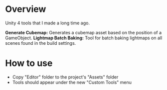 # Overview
Unity 4 tools that I made a long time ago.

**Generate Cubemap:** Generates a cubemap asset based on the position of a GameObject.
**Lightmap Batch Baking:** Tool for batch baking lightmaps on all scenes found in the build settings.

# How to use
* Copy "Editor" folder to the project's "Assets" folder
* Tools should appear under the new "Custom Tools" menu